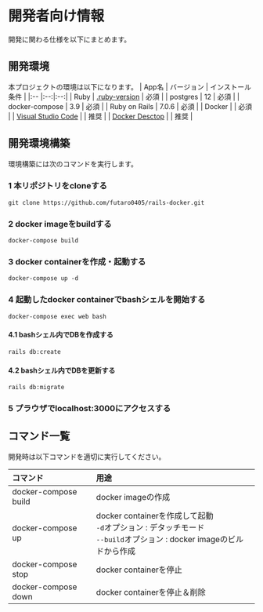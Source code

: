 # 開発者向け情報
開発に関わる仕様を以下にまとめます。

## 開発環境
本プロジェクトの環境は以下になります。
| App名 | バージョン | インストール条件 |
|:-- |:--:|:--:|
| Ruby | [.ruby-version](https://github.com/futaro0405/rails-docker/blob/docker/.ruby-version) | 必須 |
| postgres | 12 | 必須 |
| docker-compose | 3.9 | 必須 |
| Ruby on Rails | 7.0.6 | 必須 |
| Docker |  | 必須 |
| [Visual Studio Code](https://code.visualstudio.com/) |  | 推奨 |
| [Docker Desctop](https://www.docker.com/products/docker-desktop/) |  | 推奨 |

## 開発環境構築
環境構築には次のコマンドを実行します。
### 1 本リポジトリをcloneする
```
git clone https://github.com/futaro0405/rails-docker.git
```

### 2 docker imageをbuildする
```
docker-compose build
```

### 3 docker containerを作成・起動する
```
docker-compose up -d
```

### 4 起動したdocker containerでbashシェルを開始する
```
docker-compose exec web bash
```

#### 4.1 bashシェル内でDBを作成する
```
rails db:create
```

#### 4.2 bashシェル内でDBを更新する
```
rails db:migrate
```

### 5 プラウザでlocalhost:3000にアクセスする

## コマンド一覧
開発時は以下コマンドを適切に実行してください。

| コマンド | 用途 |
|:--|:--|
| docker-compose build | docker imageの作成 |
| docker-compose up | docker containerを作成して起動<br>`-d`オプション : デタッチモード<br>`--build`オプション : docker imageのビルドから作成 |
| docker-compose stop | docker containerを停止 |
| docker-compose down | docker containerを停止＆削除 |
